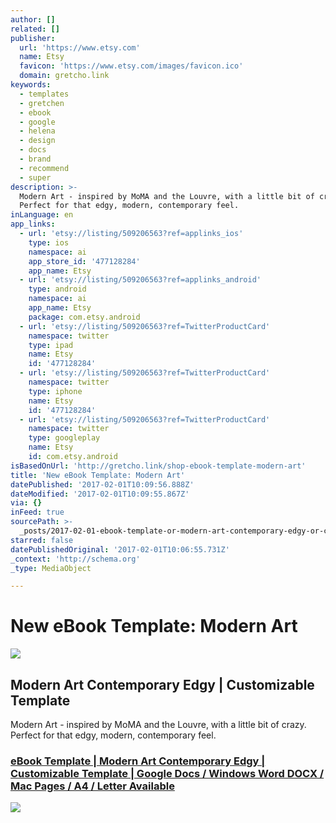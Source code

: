 ```yaml
---
author: []
related: []
publisher:
  url: 'https://www.etsy.com'
  name: Etsy
  favicon: 'https://www.etsy.com/images/favicon.ico'
  domain: gretcho.link
keywords:
  - templates
  - gretchen
  - ebook
  - google
  - helena
  - design
  - docs
  - brand
  - recommend
  - super
description: >-
  Modern Art - inspired by MoMA and the Louvre, with a little bit of crazy. 
  Perfect for that edgy, modern, contemporary feel.
inLanguage: en
app_links:
  - url: 'etsy://listing/509206563?ref=applinks_ios'
    type: ios
    namespace: ai
    app_store_id: '477128284'
    app_name: Etsy
  - url: 'etsy://listing/509206563?ref=applinks_android'
    type: android
    namespace: ai
    app_name: Etsy
    package: com.etsy.android
  - url: 'etsy://listing/509206563?ref=TwitterProductCard'
    namespace: twitter
    type: ipad
    name: Etsy
    id: '477128284'
  - url: 'etsy://listing/509206563?ref=TwitterProductCard'
    namespace: twitter
    type: iphone
    name: Etsy
    id: '477128284'
  - url: 'etsy://listing/509206563?ref=TwitterProductCard'
    namespace: twitter
    type: googleplay
    name: Etsy
    id: com.etsy.android
isBasedOnUrl: 'http://gretcho.link/shop-ebook-template-modern-art'
title: 'New eBook Template: Modern Art'
datePublished: '2017-02-01T10:09:56.888Z'
dateModified: '2017-02-01T10:09:55.867Z'
via: {}
inFeed: true
sourcePath: >-
  _posts/2017-02-01-ebook-template-or-modern-art-contemporary-edgy-or-customizable.md
starred: false
datePublishedOriginal: '2017-02-01T10:06:55.731Z'
_context: 'http://schema.org'
_type: MediaObject

---
```

# New eBook Template: Modern Art

<article style=""><img src="https://imgflo.herokuapp.com/graph/2b2431f8e7ba7b0/c789655d59dd666b427d74088c183059/noop.jpg?input=https%3A%2F%2Fimg1.etsystatic.com%2F159%2F0%2F13902421%2Fil_570xN.1180575077_c6zh.jpg" /><h1>Modern Art Contemporary Edgy | Customizable Template</h1><p>Modern Art - inspired by MoMA and the Louvre, with a little bit of crazy.  Perfect for that edgy, modern, contemporary feel.</p></article>

### **[eBook Template | Modern Art Contemporary Edgy | Customizable Template | Google Docs / Windows Word DOCX / Mac Pages / A4 / Letter Available][0]**
![](https://the-grid-user-content.s3-us-west-2.amazonaws.com/239b8182-a45f-460b-8899-45899ab5675c.png)

[0]: http://gretcho.link/shop-ebook-template-modern-art